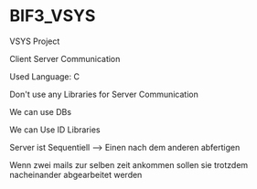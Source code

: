 # BIF3_VSYS
VSYS Project

Client Server Communication

Used Language: C

Don't use any Libraries for Server Communication

We can use DBs

We can Use ID Libraries

Server ist Sequentiell --> Einen nach dem anderen abfertigen

Wenn zwei mails zur selben zeit ankommen sollen sie trotzdem nacheinander abgearbeitet werden

